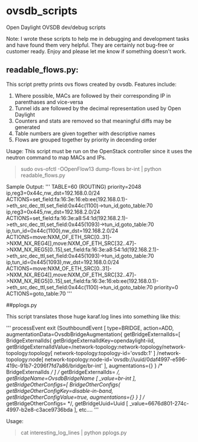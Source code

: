 # ovsdb_scripts

Open Daylight OVSDB dev/debug scripts 

Note: I wrote these scripts to help me in debugging and development tasks and have 
found them very helpful. They are certainly not bug-free or customer ready. Enjoy
and please let me know if something doesn't work.

## readable_flows.py:

This script pretty prints ovs flows created by ovsdb. Features include:
1) Where possible, MACs are followed by their corresponding IP in parenthases and vice-versa
2) Tunnel ids are followed by the decimal representation used by Open Daylight
3) Counters and stats are removed so that meaningful diffs may be generated
4) Table numbers are given together with descriptive names
5) Flows are grouped together by priority in decending order

Usage:
This script must be run on the OpenStack controller since it uses the 
neutron command to map MACs and IPs.
> sudo ovs-ofctl -OOpenFlow13 dump-flows br-int | python readable_flows.py

Sample Output:
'''
TABLE=60 (ROUTING)
    priority=2048 
            ip,reg3=0x44c,nw_dst=192.168.0.0/24 ACTIONS=set_field:fa:16:3e:16:eb:ee(192.168.0.1)->eth_src,dec_ttl,set_field:0x44c(1100)->tun_id,goto_table:70
            ip,reg3=0x445,nw_dst=192.168.2.0/24 ACTIONS=set_field:fa:16:3e:a8:54:1d(192.168.2.1)->eth_src,dec_ttl,set_field:0x445(1093)->tun_id,goto_table:70
            ip,tun_id=0x44c(1100),nw_dst=192.168.2.0/24 ACTIONS=move:NXM_OF_ETH_SRC[0..31]->NXM_NX_REG4[],move:NXM_OF_ETH_SRC[32..47]->NXM_NX_REG5[0..15],set_field:fa:16:3e:a8:54:1d(192.168.2.1)->eth_src,dec_ttl,set_field:0x445(1093)->tun_id,goto_table:70
            ip,tun_id=0x445(1093),nw_dst=192.168.0.0/24 ACTIONS=move:NXM_OF_ETH_SRC[0..31]->NXM_NX_REG4[],move:NXM_OF_ETH_SRC[32..47]->NXM_NX_REG5[0..15],set_field:fa:16:3e:16:eb:ee(192.168.0.1)->eth_src,dec_ttl,set_field:0x44c(1100)->tun_id,goto_table:70
    priority=0 
            ACTIONS=goto_table:70
'''

##pplogs.py

This script translates those huge karaf.log lines into something like this:

'''
processEvent exit (SouthboundEvent [
  type=BRIDGE,
  action=ADD,
  augmentationData=OvsdbBridgeAugmentation{
    getBridgeExternalIds=[
      BridgeExternalIds{
        getBridgeExternalIdKey=opendaylight-iid,
        getBridgeExternalIdValue=/network-topology:network-topology/network-topology:topology[
          network-topology:topology-id='ovsdb:1'
        ]
        /network-topology:node[
          network-topology:node-id='ovsdb://uuid/0daf4997-e596-419c-91b7-2096f7fd7a86/bridge/br-int'
        ],
        augmentations={}
      } /* BridgeExternalIds */
    ] /* getBridgeExternalIds= */,
    getBridgeName=OvsdbBridgeName [
      _value=br-int
    ],
    getBridgeOtherConfigs=[
      BridgeOtherConfigs{
        getBridgeOtherConfigKey=disable-in-band,
        getBridgeOtherConfigValue=true,
        augmentations={}
      }
    ] /* getBridgeOtherConfigs= */,
    getBridgeUuid=Uuid [
      _value=6676d801-274c-4997-b2e8-c3ace9736bda
    ],
    etc....
'''

Usage:
> cat interesting_log_lines | python pplogs.py
